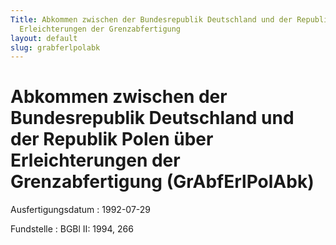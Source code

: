 ```yaml
---
Title: Abkommen zwischen der Bundesrepublik Deutschland und der Republik Polen über
  Erleichterungen der Grenzabfertigung
layout: default
slug: grabferlpolabk
---
```


# Abkommen zwischen der Bundesrepublik Deutschland und der Republik Polen über Erleichterungen der Grenzabfertigung (GrAbfErlPolAbk)

Ausfertigungsdatum
:   1992-07-29

Fundstelle
:   BGBl II: 1994, 266

